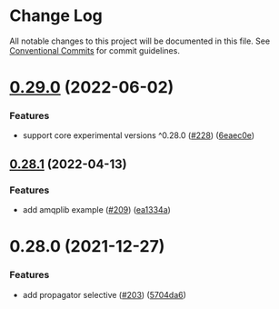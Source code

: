 # Change Log

All notable changes to this project will be documented in this file.
See [Conventional Commits](https://conventionalcommits.org) for commit guidelines.

# [0.29.0](https://github.com/aspecto-io/opentelemetry-ext-js/compare/opentelemetry-propagator-selective@0.28.1...opentelemetry-propagator-selective@0.29.0) (2022-06-02)


### Features

* support core experimental versions ^0.28.0 ([#228](https://github.com/aspecto-io/opentelemetry-ext-js/issues/228)) ([6eaec0e](https://github.com/aspecto-io/opentelemetry-ext-js/commit/6eaec0e6509edf066c6feb63504d4e9dd309c5ae))





## [0.28.1](https://github.com/aspecto-io/opentelemetry-ext-js/compare/opentelemetry-propagator-selective@0.28.0...opentelemetry-propagator-selective@0.28.1) (2022-04-13)


### Features

* add amqplib example ([#209](https://github.com/aspecto-io/opentelemetry-ext-js/issues/209)) ([ea1334a](https://github.com/aspecto-io/opentelemetry-ext-js/commit/ea1334a0c812d20ae0e3d9d9c5e8163b5b268ed3))





# 0.28.0 (2021-12-27)


### Features

* add propagator selective ([#203](https://github.com/aspecto-io/opentelemetry-ext-js/issues/203)) ([5704da6](https://github.com/aspecto-io/opentelemetry-ext-js/commit/5704da6ab1990f8972875266b20505cb2727a81b))
